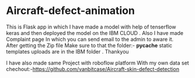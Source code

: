 # Aircraft-defect-animation
This is Flask app  in which I have made a model with help of tenserflow  keras  and then deployed the model on the IBM CLOUD  . Also I have made  Complaint page In which you can send email to the admin to aware it.    
After getting the Zip file Make sure to that the folder:-
__pycache__
static
templates
uploads   are in the IBM folder .
Thankyou



I have also made same Project with roboflow platform With my own data set chechout:-https://github.com/vanbitcase/Aircraft-skin-defect-detection
